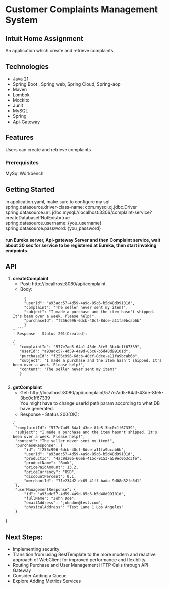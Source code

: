 # Customer Complaints Management System

<h2>Intuit Home Assignment</h2>

An application which create and retrieve complaints


## Technologies

- Java 21
- Spring Boot , Spring web, Spring Cloud, Spring-aop
- Maven
- Lombok
- Mockito
- Junit
- MySQL
- Spring
- Api-Gateway

## Features

Users can create and retrieve complaints

### Prerequisites

MySql Workbench

## Getting Started

in application.yaml, make sure to configure my sql</br>
spring.datasource.driver-class-name: com.mysql.cj.jdbc.Driver</br>
spring.datasource.url: jdbc:mysql://localhost:3306/complaint-service?createDatabaseIfNotExist=true</br>
spring.datasource.username: {you_username}</br>
spring.datasource.password: {you_password}</br>

<h4> run Eureka server,
Api-gateway Server and then Complaint service,
wait about 30 sec for service to be registered at Eureka,
then start invoking endpoints.</h4>

## API
1. <b>createComplaint</b></br>
    - Post: http://localhost:8080/api/complaint
    - Body:
     ```
          {
          "userId": "a93adc57-4d59-4a9d-85c6-b5d48d99101d",
          "complaint": "The seller never sent my item!",
          "subject": "I made a purchase and the item hasn't shipped. It's been over a week. Please help!",
          "purchaseId": "f256c996-6dcb-40cf-8dce-a11fa9bcab6b"
          }
    - ```
    - Response - Status 201(Created):
   ```
       {
          "complaintId": "577e7ad5-64a1-43de-8fe5-3bc0c1f67339",
          "userId": "a93adc57-4d59-4a9d-85c6-b5d48d99101d",
          "purchaseId": "f256c996-6dcb-40cf-8dce-a11fa9bcab6b",
          "subject": "I made a purchase and the item hasn't shipped. It's been over a week. Please help!",
          "content": "The seller never sent my item!"
          }
   ```
2. <b>getComplaint</b></br>
    - Get: http://localhost:8080/api/complaint/577e7ad5-64a1-43de-8fe5-3bc0c1f67339 </br>
   You might have to change userId path param according to what DB have generated.
    - Response - Status 200(OK):
   ```
   {
    "complaintId": "577e7ad5-64a1-43de-8fe5-3bc0c1f67339",
    "subject": "I made a purchase and the item hasn't shipped. It's been over a week. Please help!",
    "content": "The seller never sent my item!",
    "purchaseResponse": {
        "id": "f256c996-6dcb-40cf-8dce-a11fa9bcab6b",
        "userId": "a93adc57-4d59-4a9d-85c6-b5d48d99101d",
        "productId": "4ac9da0b-66eb-415c-9153-a59ec0b3c3fe",
        "productName": "Book",
        "pricePaidAmount": 13.2,
        "priceCurrency": "USD",
        "discountPercent": 0.1,
        "merchantId": "71e234d2-dc65-41ff-bada-9d08d82fc6d1"
    },
    "userManagementResponse": {
        "id": "a93adc57-4d59-4a9d-85c6-b5d48d99101d",
        "fullName": "John Doe",
        "emailAddress": "johndoe@test.com",
        "physicalAddress": "Test Lane 1 Los Angeles"
    }
}

## Next Steps:
- Implementing security 
- Transition from using RestTemplate to the more modern and reactive approach of WebClient for improved performance and flexibility.
- Routing Purchase and User Management HTTP Calls through API Gateway
- Consider Adding a Queue 
- Explore Adding Metrics Services
